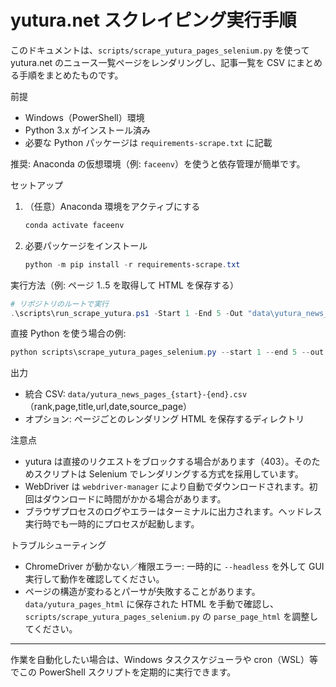 # yutura.net スクレイピング実行手順

このドキュメントは、`scripts/scrape_yutura_pages_selenium.py` を使って yutura.net のニュース一覧ページをレンダリングし、記事一覧を CSV にまとめる手順をまとめたものです。

前提
- Windows（PowerShell）環境
- Python 3.x がインストール済み
- 必要な Python パッケージは `requirements-scrape.txt` に記載

推奨: Anaconda の仮想環境（例: `faceenv`）を使うと依存管理が簡単です。

セットアップ
1. （任意）Anaconda 環境をアクティブにする
   ```powershell
   conda activate faceenv
   ```
2. 必要パッケージをインストール
   ```powershell
   python -m pip install -r requirements-scrape.txt
   ```

実行方法（例: ページ 1..5 を取得して HTML を保存する）
```powershell
# リポジトリのルートで実行
.\scripts\run_scrape_yutura.ps1 -Start 1 -End 5 -Out "data\yutura_news_pages_1-5.csv" -SaveHtmlDir "data\yutura_pages_html" -Headless
```

直接 Python を使う場合の例:
```powershell
python scripts\scrape_yutura_pages_selenium.py --start 1 --end 5 --out data\yutura_news_pages_1-5.csv --headless --save-html-dir data\yutura_pages_html
```

出力
- 統合 CSV: `data/yutura_news_pages_{start}-{end}.csv`（rank,page,title,url,date,source_page）
- オプション: ページごとのレンダリング HTML を保存するディレクトリ

注意点
- yutura は直接のリクエストをブロックする場合があります（403）。そのためスクリプトは Selenium でレンダリングする方式を採用しています。
- WebDriver は `webdriver-manager` により自動でダウンロードされます。初回はダウンロードに時間がかかる場合があります。
- ブラウザプロセスのログやエラーはターミナルに出力されます。ヘッドレス実行時でも一時的にプロセスが起動します。

トラブルシューティング
- ChromeDriver が動かない／権限エラー: 一時的に `--headless` を外して GUI 実行して動作を確認してください。
- ページの構造が変わるとパーサが失敗することがあります。`data/yutura_pages_html` に保存された HTML を手動で確認し、`scripts/scrape_yutura_pages_selenium.py` の `parse_page_html` を調整してください。

---
作業を自動化したい場合は、Windows タスクスケジューラや cron（WSL）等でこの PowerShell スクリプトを定期的に実行できます。
